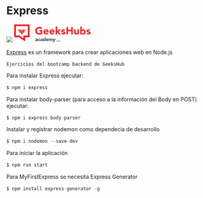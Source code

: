 # Express

<p align="left">
    <img src="https://github.com/expressjs/expressjs.com/blob/gh-pages/images/favicon.png">
    <img src="https://raw.githubusercontent.com/GeeksHubsAcademy/2020-geekshubs-media/master/image/logo.png" width="200px">
</p>
	
[Express](https://github.com/expressjs/expressjs.com) es un framework para crear aplicaciones web en Node.js
```
Ejercicios del bootcamp backend de GeeksHub
```
Para instalar Express ejecutar:
```javascript
$ npm i express
```
Para instalar body-parser (para acceso a la información del Body en POST) ejecutar:
```javascript
$ npm i express body-parser
```
Instalar y registrar nodemon como dependecia de desarrollo
```javascript
$ npm i nodemon --save-dev
```
Para iniciar la aplicación
```javascript
$ npm run start
```
Para MyFirstExpress se necesita Express Generator
```javascript
$ npm install express-generator -g
```